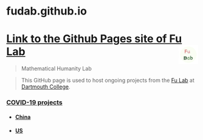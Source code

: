 # fudab.github.io

# [Link to the Github Pages site of Fu Lab](https://fudab.github.io) <img src="./images/Logo.png" align = "right" alt="" width="50">

> Mathematical Humanity Lab

> This GitHub page is used to host ongoing projects from the [Fu Lab](https://www.dartmouth.edu/~fengfu/) at [Dartmouth College](https://home.dartmouth.edu).

### [COVID-19 projects](https://fudab.github.io/covid-19.html)

- #### [China](https://fudab.github.io/covid-19/china.html)

- #### [US](https://fudab.github.io/covid-19/us.html)
